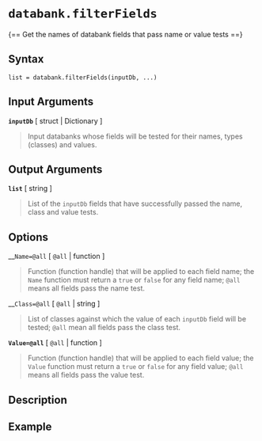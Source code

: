 # `databank.filterFields`

{== Get the names of databank fields that pass name or value tests ==}

## Syntax

    list = databank.filterFields(inputDb, ...)


## Input Arguments 

__`inputDb`__ [ struct | Dictionary ]
>
> Input databanks whose fields will be tested for their names, types
> (classes) and values.
>

## Output Arguments 

__`list`__ [ string ]
>
> List of the `inputDb` fields that have successfully passed the name,
> class and value tests.
>

## Options

__`Name=@all` [ `@all` | function ]
>
> Function (function handle) that will be applied to each field name; the
> `Name` function must return a `true` or `false` for any field name;
> `@all` means all fields pass the name test.
>

__`Class=@all` [ `@all` | string ]
>
>
> List of classes against which the value of each `inputDb` field will be
> tested; `@all` mean all fields pass the class test.
> 

__`Value=@all`__ [ `@all` | function ]
>
> Function (function handle) that will be applied to each field value; the
> `Value` function must return a `true` or `false` for any field value;
> `@all` means all fields pass the value test.
>

## Description


## Example

